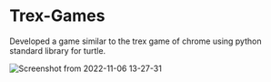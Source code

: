 # Trex-Games
Developed a game similar to the trex game of chrome using python standard library for turtle.

![Screenshot from 2022-11-06 13-27-31](https://user-images.githubusercontent.com/58662708/200160315-6b34a20b-b342-4e48-9e7d-db6d584612bf.png)
